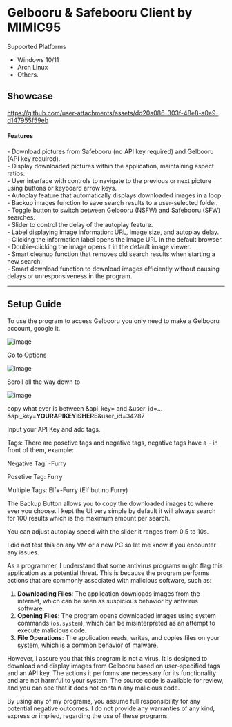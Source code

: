 <h1>Gelbooru & Safebooru Client by MIMIC95</h1>

Supported Platforms
-  Windows 10/11
-  Arch Linux
-  Others.

<h2>Showcase</h2>

https://github.com/user-attachments/assets/dd20a086-303f-48e8-a0e9-d147955f59eb

<h4>Features</h4>
- Download pictures from Safebooru (no API key required) and Gelbooru (API key required). <br/>
- Display downloaded pictures within the application, maintaining aspect ratios.<br/>
- User interface with controls to navigate to the previous or next picture using buttons or keyboard arrow keys.<br/>
- Autoplay feature that automatically displays downloaded images in a loop.<br/>
- Backup images function to save search results to a user-selected folder.<br/>
- Toggle button to switch between Gelbooru (NSFW) and Safebooru (SFW) searches.<br/>
- Slider to control the delay of the autoplay feature.<br/>
- Label displaying image information: URL, image size, and autoplay delay.<br/>
- Clicking the information label opens the image URL in the default browser.<br/>
- Double-clicking the image opens it in the default image viewer.<br/>
- Smart cleanup function that removes old search results when starting a new search.<br/>
- Smart download function to download images efficiently without causing delays or unresponsiveness in the program.<br/>

<hr>

<h2>Setup Guide</h2>

To use the program to access Gelbooru you only need to make a Gelbooru account, google it. 

![image](https://github.com/user-attachments/assets/80f7bf9b-f3e5-4d14-b8d8-706b38470294)


Go to Options

![image](https://github.com/user-attachments/assets/1b04d040-6cf2-4fe1-a62c-631fa7f65289)


Scroll all the way down to 

![image](https://github.com/user-attachments/assets/efb64f02-cce3-454a-ac51-a9f7066dfe9a)


copy what ever is between &api_key= and &user_id=... 
&api_key=<b>YOURAPIKEYISHERE</b>&user_id=34287

Input your API Key and add tags.

Tags:
There are posetive tags and negative tags, negative tags have a - in front of them, example:

Negative Tag:
-Furry

Posetive Tag:
Furry

Multiple Tags:
Elf+-Furry (Elf but no Furry)


The Backup Button allows you to copy the downloaded images to where ever you choose.
I kept the UI very simple by default it will always search for 100 results which is the maximum amount per search.

You can adjust autoplay speed with the slider it ranges from 0.5 to 10s.

I did not test this on any VM or a new PC so let me know if you encounter any issues.

As a programmer, I understand that some antivirus programs might flag this application as a potential threat. 
This is because the program performs actions that are commonly associated with malicious software, such as:

1. **Downloading Files**: The application downloads images from the internet, which can be seen as suspicious behavior by antivirus software.
2. **Opening Files**: The program opens downloaded images using system commands (`os.system`), which can be misinterpreted as an attempt to execute malicious code.
3. **File Operations**: The application reads, writes, and copies files on your system, which is a common behavior of malware.

However, I assure you that this program is not a virus. 
It is designed to download and display images from Gelbooru based on user-specified tags and an API key. 
The actions it performs are necessary for its functionality and are not harmful to your system. 
The source code is available for review, and you can see that it does not contain any malicious code.

By using any of my programs, you assume full responsibility for any potential negative outcomes. 
I do not provide any warranties of any kind, express or implied, regarding the use of these programs.

